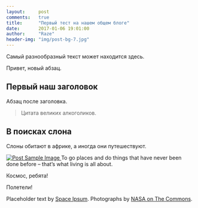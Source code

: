 ```yaml
---
layout:     post
comments:   true
title:      "Первый тест на нашем общем блоге"
date:       2017-01-06 19:01:00
author:     "Raze"
header-img: "img/post-bg-7.jpg"
---
```


<p>Самый разнообразный текст может находится здесь.</p>

<p>Привет, новый абзац.</p>

<h2 class="section-heading">Первый наш заголовок</h2>

<p>Абзац после заголовка.</p>

<blockquote>Цитата великих алкоголиков.</blockquote>

<h2 class="section-heading">В поисках слона</h2>

<p>Слоны обитают в африке, а иногда они путешествуют.</p>

<a href="#">
    <img src="{{ site.baseurl }}/img/post-sample-image.jpg" alt="Post Sample Image">
</a>
<span class="caption text-muted">To go places and do things that have never been done before – that’s what living is all about.</span>

<p>Космос, ребята!</p>

<p>Полетели!</p>

<p>Placeholder text by <a href="http://spaceipsum.com/">Space Ipsum</a>. Photographs by <a href="https://www.flickr.com/photos/nasacommons/">NASA on The Commons</a>.</p>
